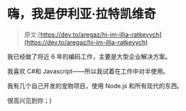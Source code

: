 # 嗨，我是伊利亚·拉特凯维奇

> 原文:[https://dev.to/aregaz/hi-im-illia-ratkevych](https://dev.to/aregaz/hi-im-illia-ratkevych)

我已经做了将近 6 年的编码工作，主要是大型企业解决方案。

我喜欢 C#和 Javascript——所以我试着在工作中对半使用。

我有几个自己开发的宠物项目，使用 Node.js 和所有现代的东西。

很高兴见到你；)